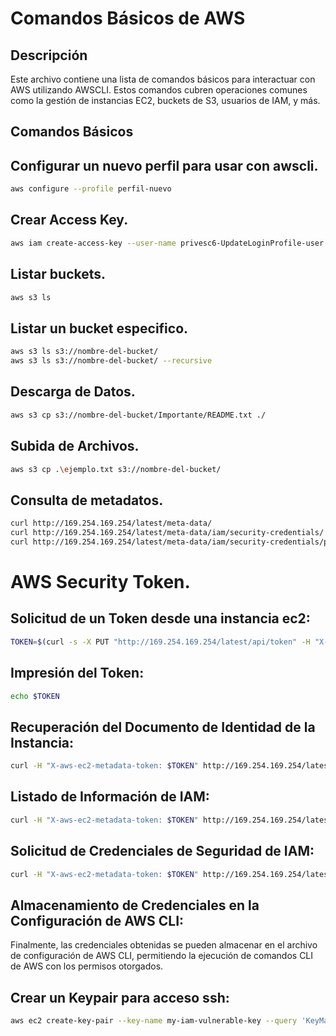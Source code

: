 # Comandos Básicos de AWS

## Descripción
Este archivo contiene una lista de comandos básicos para interactuar con AWS utilizando AWSCLI. Estos comandos cubren operaciones comunes como la gestión de instancias EC2, buckets de S3, usuarios de IAM, y más.

## Comandos Básicos

## Configurar un nuevo perfil para usar con awscli.
```bash
aws configure --profile perfil-nuevo
```

## Crear Access Key.
```bash
aws iam create-access-key --user-name privesc6-UpdateLoginProfile-user
```

## Listar buckets.
```bash
aws s3 ls
```

## Listar un bucket especifico.
```bash
aws s3 ls s3://nombre-del-bucket/  
aws s3 ls s3://nombre-del-bucket/ --recursive  
```

## Descarga de Datos.
```bash
aws s3 cp s3://nombre-del-bucket/Importante/README.txt ./
```

## Subida de Archivos.
```bash
aws s3 cp .\ejemplo.txt s3://nombre-del-bucket/
```
	
## Consulta de metadatos.
```bash
curl http://169.254.169.254/latest/meta-data/  
curl http://169.254.169.254/latest/meta-data/iam/security-credentials/  
curl http://169.254.169.254/latest/meta-data/iam/security-credentials/perfil-usuario  
```
	
# AWS Security Token.

## Solicitud de un Token desde una instancia ec2:
```bash
TOKEN=$(curl -s -X PUT "http://169.254.169.254/latest/api/token" -H "X-aws-ec2-metadata-token-ttl-seconds: 21600")
```

## Impresión del Token:	
```bash
echo $TOKEN
```

## Recuperación del Documento de Identidad de la Instancia:
```bash
curl -H "X-aws-ec2-metadata-token: $TOKEN" http://169.254.169.254/latest/dynamic/instance-identity/document
```

## Listado de Información de IAM:
```bash
curl -H "X-aws-ec2-metadata-token: $TOKEN" http://169.254.169.254/latest/meta-data/iam/info
```

## Solicitud de Credenciales de Seguridad de IAM:
```bash
curl -H "X-aws-ec2-metadata-token: $TOKEN" http://169.254.169.254/latest/meta-data/iam/security-credentials/ServerManager
```

## Almacenamiento de Credenciales en la Configuración de AWS CLI:
Finalmente, las credenciales obtenidas se pueden almacenar en el archivo de configuración de AWS CLI, permitiendo la ejecución de comandos CLI de AWS con los permisos otorgados.
	
## Crear un Keypair para acceso ssh:
```bash
aws ec2 create-key-pair --key-name my-iam-vulnerable-key --query 'KeyMaterial' --output text > keys.pem
```
